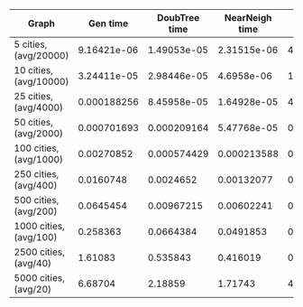 | Graph | Gen time | DoubTree time | NearNeigh time | RandInsert time | DoubTree weight | NearNeigh weight | RandInsert weight |
|--------------------------------------|------------|------------|-------|------------|-------|------------|-------|
| 5 cities, (avg/20000) | 9.16421e-06 | 1.49053e-05 | 2.31515e-06 | 4.61376e-06 | 4446 | 4424 | 4425 |
| 10 cities, (avg/10000) | 3.24411e-05 | 2.98446e-05 | 4.6958e-06 | 1.18643e-05 | 6586 | 6342 | 6347 |
| 25 cities, (avg/4000) | 0.000188256 | 8.45958e-05 | 1.64928e-05 | 4.80708e-05 | 10576 | 10039 | 9638 |
| 50 cities, (avg/2000) | 0.000701693 | 0.000209164 | 5.47768e-05 | 0.000163688 | 14810 | 13990 | 13122 |
| 100 cities, (avg/1000) | 0.00270852 | 0.000574429 | 0.000213588 | 0.000641975 | 20646 | 19343 | 17868 |
| 250 cities, (avg/400) | 0.0160748 | 0.0024652 | 0.00132077 | 0.00406214 | 32125 | 29785 | 27315 |
| 500 cities, (avg/200) | 0.0645454 | 0.00967215 | 0.00602241 | 0.0192501 | 45065 | 41558 | 37995 |
| 1000 cities, (avg/100) | 0.258363 | 0.0664384 | 0.0491853 | 0.106989 | 63136 | 57643 | 52811 |
| 2500 cities, (avg/40) | 1.61083 | 0.535843 | 0.416019 | 0.986452 | 99195 | 88998 | 82428 |
| 5000 cities, (avg/20) | 6.68704 | 2.18859 | 1.71743 | 4.47862 | 138912 | 124201 | 114993 |
